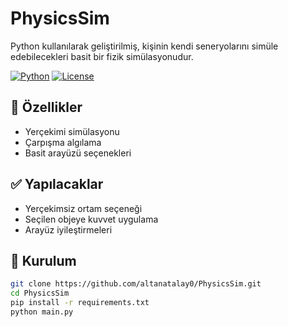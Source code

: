 # PhysicsSim

Python kullanılarak geliştirilmiş, kişinin kendi seneryolarını simüle edebilecekleri basit bir fizik simülasyonudur.

[![Python](https://img.shields.io/badge/python-3.13-blue?logo=python&logoColor=white)](https://www.python.org/)
[![License](https://img.shields.io/badge/license-MIT-green)](LICENSE)

## 🚀 Özellikler
- Yerçekimi simülasyonu
- Çarpışma algılama
- Basit arayüzü seçenekleri

## ✅ Yapılacaklar
- Yerçekimsiz ortam seçeneği
- Seçilen objeye kuvvet uygulama
- Arayüz iyileştirmeleri

## 🔧 Kurulum
```bash
git clone https://github.com/altanatalay0/PhysicsSim.git
cd PhysicsSim
pip install -r requirements.txt
python main.py
```
